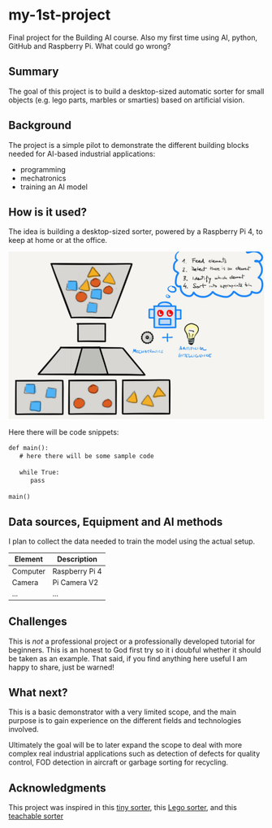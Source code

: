 # my-1st-project

Final project for the Building AI course. Also my first time using AI, python, GitHub and Raspberry Pi. What could go wrong? 

## Summary

The goal of this project is to build a desktop-sized automatic sorter for small objects (e.g. lego parts, marbles or smarties) based on artificial vision. 

## Background

The project is a simple pilot to demonstrate the different building blocks needed for AI-based industrial applications:
* programming
* mechatronics 
* training an AI model

## How is it used?

The idea is building a desktop-sized sorter, powered by a Raspberry Pi 4, to keep at home or at the office.

![A first sketch of the concept](https://github.com/mhered/my-1st-project/blob/mhered-patch-1/first%20draft.jpg)

Here there will be code snippets:
```
def main():
   # here there will be some sample code
   
   while True:
      pass

main()
```

## Data sources, Equipment and AI methods

I plan to collect the data needed to train the model using the actual setup.

| Element   | Description |
| ----------- | ----------- |
| Computer     | Raspberry Pi 4       |
| Camera   |   Pi Camera V2      |
| ...      | ...       |

## Challenges

This is _not_ a professional project or a professionally developed tutorial for beginners. This is an honest to God first try so it i doubful whether it should be taken as an example. That said, if you find anything here useful I am happy to share, just be warned!

## What next?

This is a basic demonstrator with a very limited scope, and the main purpose is to gain experience on the different fields and technologies involved. 

Ultimately the goal will be to later expand the scope to deal with more complex real industrial applications such as detection of defects for quality control, FOD detection in aircraft or garbage sorting for recycling. 

## Acknowledgments

This project was inspired in this [tiny sorter](https://experiments.withgoogle.com/tiny-sorter/view), this [Lego sorter](https://www.hackster.io/news/this-amazing-ai-powered-machine-can-sort-every-lego-brick-ever-made-21abaa41e4d5), and this [teachable sorter](https://coral.ai/projects/teachable-sorter/#project-intro)
